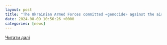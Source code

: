 ```yaml
---
layout: post
title: "The Ukrainian Armed Forces committed «genocide» against the air defense systems of the Russian Army in the Zaporozhye region: details"
date: 2024-08-09 10:56:26 +0000
categories: [news]
---
```


[Читати далі](https://news.online.ua/en/the-armed-forces-of-ukraine-destroyed-the-buk-air-defense-system-of-the-russian-army-in-the-zaporizhzhia-region-883100/)
